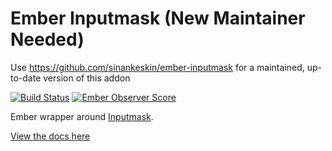 # Ember Inputmask (New Maintainer Needed)

Use https://github.com/sinankeskin/ember-inputmask for a maintained, up-to-date version of this addon

[![Build Status](https://travis-ci.org/brandynbennett/ember-inputmask.svg)](https://travis-ci.org/brandynbennett/ember-inputmask)
[![Ember Observer Score](https://emberobserver.com/badges/ember-inputmask.svg)](https://emberobserver.com/addons/ember-inputmask)

Ember wrapper around
[Inputmask](https://github.com/RobinHerbots/Inputmask).

[View the docs here](https://brandynbennett.github.io/ember-inputmask/)
